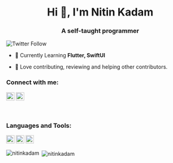<h1 align="center">Hi 👋, I'm Nitin Kadam</h1>
<h3 align="center">A self-taught programmer </h3>

![Twitter Follow](https://img.shields.io/twitter/follow/nitinkadam213?label=Nitinkadam213&logo=twitter&style=for-the-badge)

- 🌱 Currently Learning **Flutter, SwiftUI**

- 👯 Love contributing, reviewing and helping other contributors.

### Connect with me:

<a href="https://twitter.com/nitinkadam213" target="blank"><img src="https://cdn.jsdelivr.net/npm/simple-icons@3.0.1/icons/twitter.svg" alt="nitinkadam213" height="22" width="22" /></a>
<a href="https://github.com/ni3-kdm" target="blank"><img src="https://cdn.jsdelivr.net/npm/simple-icons@3.0.1/icons/github.svg" alt="nitinkadam" height="22" width="22" /></a>

<br />

### Languages and Tools:

<p align="left"><img src="https://www.vectorlogo.zone/logos/dartlang/dartlang-icon.svg" alt="dart" width="22" height="22"/> <img src="https://www.vectorlogo.zone/logos/flutterio/flutterio-icon.svg" alt="flutter" width="22" height="22"/> <img src="https://www.vectorlogo.zone/logos/git-scm/git-scm-icon.svg" alt="git" width="22" height="22"/> </p>

<p><img align="left" src="https://github-readme-stats.vercel.app/api/top-langs/?username=ni3-kdm&layout=compact&hide=html" alt="nitinkadam" /></p>

<p>&nbsp;<img align="center" src="https://github-readme-stats.vercel.app/api?username=ni3-kdm&show_icons=true" alt="nitinkadam" /></p>
